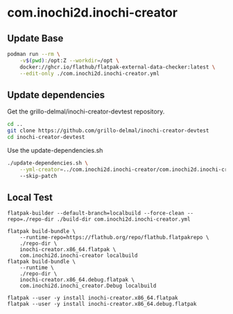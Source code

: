 # com.inochi2d.inochi-creator

## Update Base

```sh
podman run --rm \
    -v$(pwd):/opt:Z --workdir=/opt \
    docker://ghcr.io/flathub/flatpak-external-data-checker:latest \
    --edit-only ./com.inochi2d.inochi-creator.yml 
```

## Update dependencies

Get the grillo-delmal/inochi-creator-devtest repository.

```sh
cd ..
git clone https://github.com/grillo-delmal/inochi-creator-devtest
cd inochi-creator-devtest
```

Use the update-dependencies.sh

```sh
./update-dependencies.sh \
    --yml-creator=../com.inochi2d.inochi-creator/com.inochi2d.inochi-creator.yml \ 
    --skip-patch
```

## Local Test

```
flatpak-builder --default-branch=localbuild --force-clean --repo=./repo-dir ./build-dir com.inochi2d.inochi-creator.yml

flatpak build-bundle \
    --runtime-repo=https://flathub.org/repo/flathub.flatpakrepo \
    ./repo-dir \
    inochi-creator.x86_64.flatpak \
    com.inochi2d.inochi-creator localbuild
flatpak build-bundle \
    --runtime \
    ./repo-dir \
    inochi-creator.x86_64.debug.flatpak \
    com.inochi2d.inochi_creator.Debug localbuild

flatpak --user -y install inochi-creator.x86_64.flatpak
flatpak --user -y install inochi-creator.x86_64.debug.flatpak
```